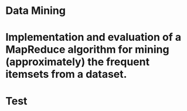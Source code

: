 # Data Mining

# Implementation and evaluation of a MapReduce algorithm for mining (approximately) the frequent itemsets from a dataset.
# Test
